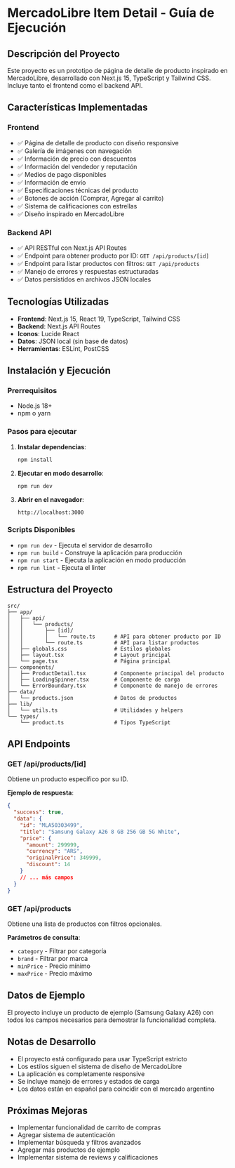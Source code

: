 # MercadoLibre Item Detail - Guía de Ejecución

## Descripción del Proyecto

Este proyecto es un prototipo de página de detalle de producto inspirado en MercadoLibre, desarrollado con Next.js 15, TypeScript y Tailwind CSS. Incluye tanto el frontend como el backend API.

## Características Implementadas

### Frontend

- ✅ Página de detalle de producto con diseño responsive
- ✅ Galería de imágenes con navegación
- ✅ Información de precio con descuentos
- ✅ Información del vendedor y reputación
- ✅ Medios de pago disponibles
- ✅ Información de envío
- ✅ Especificaciones técnicas del producto
- ✅ Botones de acción (Comprar, Agregar al carrito)
- ✅ Sistema de calificaciones con estrellas
- ✅ Diseño inspirado en MercadoLibre

### Backend API

- ✅ API RESTful con Next.js API Routes
- ✅ Endpoint para obtener producto por ID: `GET /api/products/[id]`
- ✅ Endpoint para listar productos con filtros: `GET /api/products`
- ✅ Manejo de errores y respuestas estructuradas
- ✅ Datos persistidos en archivos JSON locales

## Tecnologías Utilizadas

- **Frontend**: Next.js 15, React 19, TypeScript, Tailwind CSS
- **Backend**: Next.js API Routes
- **Iconos**: Lucide React
- **Datos**: JSON local (sin base de datos)
- **Herramientas**: ESLint, PostCSS

## Instalación y Ejecución

### Prerrequisitos

- Node.js 18+
- npm o yarn

### Pasos para ejecutar

1. **Instalar dependencias**:

   ```bash
   npm install
   ```

2. **Ejecutar en modo desarrollo**:

   ```bash
   npm run dev
   ```

3. **Abrir en el navegador**:
   ```
   http://localhost:3000
   ```

### Scripts Disponibles

- `npm run dev` - Ejecuta el servidor de desarrollo
- `npm run build` - Construye la aplicación para producción
- `npm run start` - Ejecuta la aplicación en modo producción
- `npm run lint` - Ejecuta el linter

## Estructura del Proyecto

```
src/
├── app/
│   ├── api/
│   │   └── products/
│   │       ├── [id]/
│   │       │   └── route.ts      # API para obtener producto por ID
│   │       └── route.ts          # API para listar productos
│   ├── globals.css               # Estilos globales
│   ├── layout.tsx                # Layout principal
│   └── page.tsx                  # Página principal
├── components/
│   ├── ProductDetail.tsx         # Componente principal del producto
│   ├── LoadingSpinner.tsx        # Componente de carga
│   └── ErrorBoundary.tsx         # Componente de manejo de errores
├── data/
│   └── products.json             # Datos de productos
├── lib/
│   └── utils.ts                  # Utilidades y helpers
└── types/
    └── product.ts                # Tipos TypeScript
```

## API Endpoints

### GET /api/products/[id]

Obtiene un producto específico por su ID.

**Ejemplo de respuesta**:

```json
{
  "success": true,
  "data": {
    "id": "MLA50303499",
    "title": "Samsung Galaxy A26 8 GB 256 GB 5G White",
    "price": {
      "amount": 299999,
      "currency": "ARS",
      "originalPrice": 349999,
      "discount": 14
    }
    // ... más campos
  }
}
```

### GET /api/products

Obtiene una lista de productos con filtros opcionales.

**Parámetros de consulta**:

- `category` - Filtrar por categoría
- `brand` - Filtrar por marca
- `minPrice` - Precio mínimo
- `maxPrice` - Precio máximo

## Datos de Ejemplo

El proyecto incluye un producto de ejemplo (Samsung Galaxy A26) con todos los campos necesarios para demostrar la funcionalidad completa.

## Notas de Desarrollo

- El proyecto está configurado para usar TypeScript estricto
- Los estilos siguen el sistema de diseño de MercadoLibre
- La aplicación es completamente responsive
- Se incluye manejo de errores y estados de carga
- Los datos están en español para coincidir con el mercado argentino

## Próximas Mejoras

- Implementar funcionalidad de carrito de compras
- Agregar sistema de autenticación
- Implementar búsqueda y filtros avanzados
- Agregar más productos de ejemplo
- Implementar sistema de reviews y calificaciones
